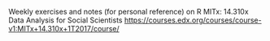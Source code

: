Weekly exercises and notes (for personal reference) on R
MITx: 14.310x Data Analysis for Social Scientists
https://courses.edx.org/courses/course-v1:MITx+14.310x+1T2017/course/
